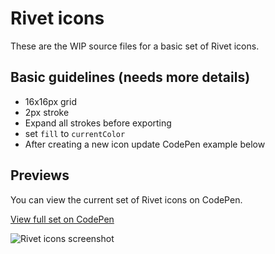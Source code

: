 # Rivet icons

These are the WIP source files for a basic set of Rivet icons.

## Basic guidelines (needs more details)

- 16x16px grid
- 2px stroke
- Expand all strokes before exporting
- set `fill` to `currentColor`
- After creating a new icon update CodePen example below

## Previews
You can view the current set of Rivet icons on CodePen.

[View full set on CodePen](https://codepen.io/levimcg/pen/zPmYyO)

![Rivet icons screenshot](https://github.iu.edu/storage/user/1874/files/39bd7d22-70af-11e8-982f-e848da115016)
